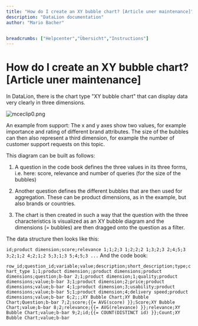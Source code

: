 ```yaml
---
title: "How do I create an XY bubble chart? [Article uner maintenance]"
description: "DataLion documentation"
author: "Mario Bacher"


breadcrumbs: ["Helpcenter","Übersicht","Instructions"]
---
```


# How do I create an XY bubble chart? [Article uner maintenance]

In DataLion, there is the chart type "XY bubble chart" that can display data very clearly in three dimensions.

![mceclip0.png](/img/88178693.png)

An example from support: The x and y axes show two values, for example importance and rating of different brand attributes. The size of the bubbles can then also represent a third dimension, for example the number of customer support requests on this topic.

This diagram can be built as follows:

1.  A question in the code book defines the three values in its three forms, i.e. here: score, relevance and number of queries (for the size of the bubbles)
    
2.  Another question defines the different bubbles that are then used for aggregation. These can be product dimensions, as in the example, but also brands or countries.
    
3.  The chart is then created in such a way that the question with the three characteristics is visualized as an XY bubble diagram and the dimensions (= bubbles) are then dragged onto the question as a filter.
    

The data structure then looks like this:

``
id;product dimension;score;relevance
1;1;2;3
1;2;2;2
1;3;2;3
2;4;5;3
3;2;1;2
4;2;1;2
5;3;1;3
5;4;5;3
...
``
And the code book:

``
row_id;question_id;variable;value;description;short_description;type;chart_type
1;1;product dimension;;product dimensions;product dimensions;question;b-bar
2;1;product dimension;1;quality;product dimensions;value;b-bar
3;1;product dimension;2;price;product dimensions;value;b-bar
4;1;product dimension;3;usability;product dimensions;value;b-bar
5;1;product dimension;4;delivery speed;product dimensions;value;b-bar
6;2;;;XY Bubble Chart;XY Bubble Chart;Question;b-bar
7;2;score;{{= AVG(score) }};Score;XY Bubble Chart;value;b-bar
8;2;relevance;{{= AVG(relevance) }};relevance;XY Bubble Chart;value;b-bar
9;2;id;{{= COUNT(DISTINCT id) }};Count;XY Bubble Chart;value;b-bar
``
